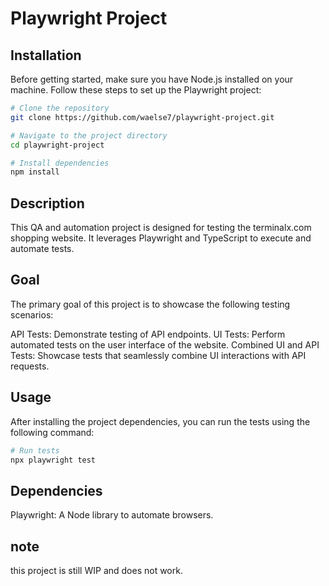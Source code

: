 # Playwright Project

## Installation

Before getting started, make sure you have Node.js installed on your machine. Follow these steps to set up the Playwright project:

```bash
# Clone the repository
git clone https://github.com/waelse7/playwright-project.git

# Navigate to the project directory
cd playwright-project

# Install dependencies
npm install
```

## Description

This QA and automation project is designed for testing the terminalx.com shopping website. It leverages Playwright and TypeScript to execute and automate tests.

## Goal

The primary goal of this project is to showcase the following testing scenarios:

API Tests: Demonstrate testing of API endpoints.
UI Tests: Perform automated tests on the user interface of the website.
Combined UI and API Tests: Showcase tests that seamlessly combine UI interactions with API requests.

## Usage

After installing the project dependencies, you can run the tests using the following command:

```bash
# Run tests
npx playwright test
```

## Dependencies
Playwright: A Node library to automate browsers.

## note 

this project is still WIP and does not work. 
